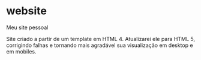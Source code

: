 # website
 Meu site pessoal

 Site criado a partir de um template em HTML 4. Atualizarei ele para HTML 5, corrigindo falhas e tornando mais agradável sua visualização em desktop e em mobiles.
